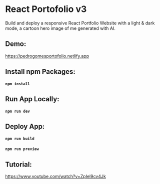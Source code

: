 # React Portofolio v3

Build and deploy a responsive React Portfolio Website with a light & dark mode, a cartoon hero image of me generated with AI.

## Demo:

https://pedrogomesportofolio.netlify.app

## Install npm Packages:

#### `npm install`

## Run App Locally:

#### `npm run dev`

## Deploy App:

#### `npm run build`

#### `npm run preview`

## Tutorial: 

https://www.youtube.com/watch?v=ZpIel9cv4Jk
